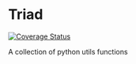 # Triad

[![Coverage Status](https://coveralls.io/repos/github/fugue-project/triad/badge.svg)](https://coveralls.io/github/fugue-project/triad)

A collection of python utils functions
